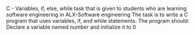 C - Variables, if, else, while task that is given to students who are learning software engineering in ALX-Software engineering The task is to write a C program that uses variables, if, and while statements. The program should:
Declare a variable named number and initialize it to 0
